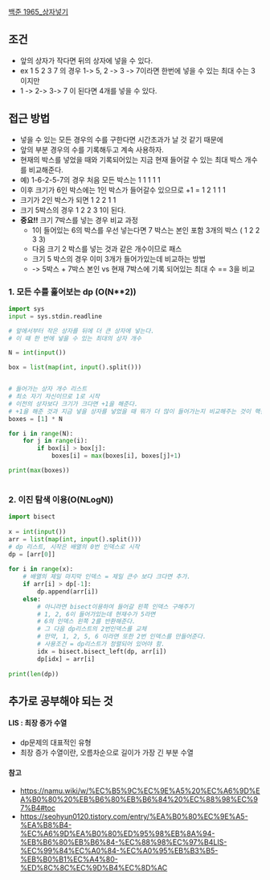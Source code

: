 [백준 1965_상자넣기](https://www.acmicpc.net/problem/1965)


## 조건
-  앞의 상자가 작다면 뒤의 상자에 넣을 수 있다.  
-  ex 1 5 2 3 7 의 경우 1-> 5,  2 -> 3 -> 7이라면 한번에 넣을 수 있는 최대 수는 3이지만  
-  1 -> 2-> 3-> 7 이 된다면 4개를 넣을 수 있다.


## 접근 방법
- 넣을 수 있는 모든 경우의 수를 구한다면 시간초과가 날 것 같기 때문에
- 앞의 부분 경우의 수를 기록해두고 계속 사용하자.
- 현재의 박스를 넣었을 때와 기록되어있는 지금 현재 들어갈 수 있는 최대 박스 개수를 비교해준다.
- 예) 1-6-2-5-7의 경우 처음 모든 박스는 1 1 1 1 1
- 이후 크기가 6인 박스에는 1인 박스가 들어갈수 있으므로 +1 = 1 2 1 1 1 
- 크기가 2인 박스가 되면 1 2 2 1 1 
- 크기 5박스의 경우 1 2 2 3 1이 된다.
- **중요!!** 크기 7박스를 넣는 경우 비교 과정
	- 1이 들어있는 6의 박스를 우선 넣는다면 7 박스는 본인 포함 3개의 박스 ( 1 2 2 3 3)
	- 다음 크기 2 박스를 넣는 것과 같은 개수이므로 패스
	- 크기 5 박스의 경우 이미 3개가 들어가있는데 비교하는 방법
	- -> 5박스 + 7박스 본인 vs 현재 7박스에 기록 되어있는 최대 수 == 3을 비교 


### 1. 모든 수를 훑어보는 dp (O(N**2))
```python
import sys
input = sys.stdin.readline

# 앞에서부터 작은 상자를 뒤에 더 큰 상자에 넣는다.
# 이 때 한 번에 넣을 수 있는 최대의 상자 개수

N = int(input())

box = list(map(int, input().split()))


# 들어가는 상자 개수 리스트
# 최소 자기 자신이므로 1로 시작
# 이전의 상자보다 크기가 크다면 +1을 해준다.
# +1을 해준 것과 지금 넣을 상자를 넣었을 때 뭐가 더 많이 들어가는지 비교해주는 것이 핵심
boxes = [1] * N

for i in range(N):
    for j in range(i):
        if box[i] > box[j]:
            boxes[i] = max(boxes[i], boxes[j]+1)

print(max(boxes))



```

### 2. 이진 탐색 이용(O(NLogN))
```python
import bisect  
  
x = int(input())  
arr = list(map(int, input().split()))  
# dp 리스트, 시작은 배열의 0번 인덱스로 시작
dp = [arr[0]]  
  
for i in range(x):  
	# 배열의 제일 마지막 인덱스 = 제일 큰수 보다 크다면 추가.
    if arr[i] > dp[-1]:  
        dp.append(arr[i])  
    else:  
	    # 아니라면 bisect이용하여 들어갈 왼쪽 인덱스 구해주기
	    # 1, 2, 6이 들어가있는데 현재수가 5라면
	    # 6의 인덱스 왼쪽 2를 반환해준다.
	    # 그 다음 dp리스트의 2번인덱스를 교체
	    # 만약, 1, 2, 5, 6 이라면 또한 2번 인덱스를 만들어준다.
	    # 사용조건 = dp리스트가 정렬되어 있어야 함.
        idx = bisect.bisect_left(dp, arr[i])  
        dp[idx] = arr[i]  
  
print(len(dp))
```


## 추가로 공부해야 되는 것

####  **LIS** : 최장 증가 수열
- dp문제의 대표적인 유형
- 최장 증가 수열이란, 오름차순으로 길이가 가장 긴 부분 수열

#### 참고
- https://namu.wiki/w/%EC%B5%9C%EC%9E%A5%20%EC%A6%9D%EA%B0%80%20%EB%B6%80%EB%B6%84%20%EC%88%98%EC%97%B4#toc
- https://seohyun0120.tistory.com/entry/%EA%B0%80%EC%9E%A5-%EA%B8%B4-%EC%A6%9D%EA%B0%80%ED%95%98%EB%8A%94-%EB%B6%80%EB%B6%84-%EC%88%98%EC%97%B4LIS-%EC%99%84%EC%A0%84-%EC%A0%95%EB%B3%B5-%EB%B0%B1%EC%A4%80-%ED%8C%8C%EC%9D%B4%EC%8D%AC
